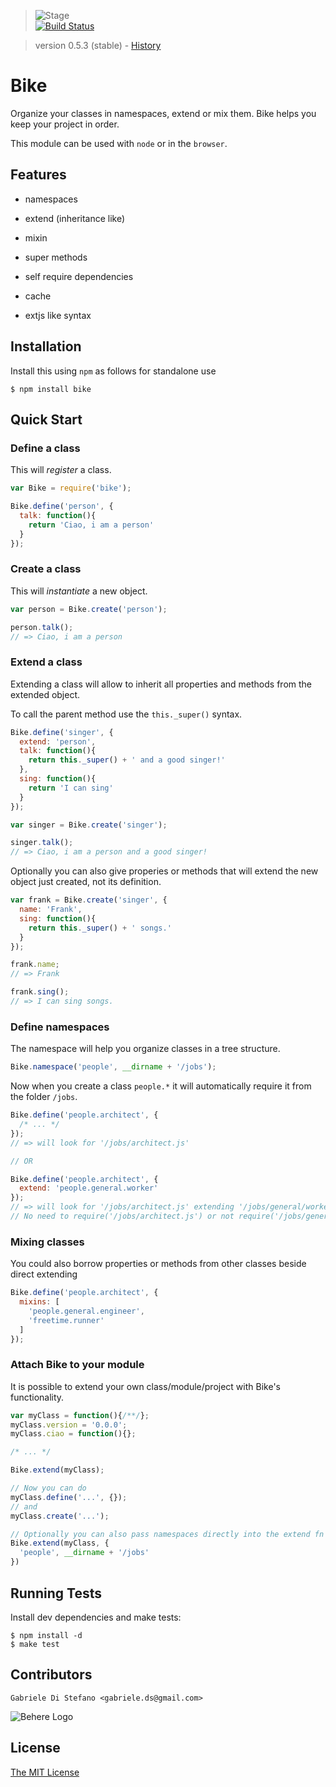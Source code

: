 > ![Stage](https://github.com/behere/behere.github.com/raw/master/assets/stage/production.png)  
[![Build Status](https://secure.travis-ci.org/behere/bike.png)](http://travis-ci.org/behere/bike)

> version 0.5.3 (stable) - [History](https://github.com/behere/bike/blob/master/HISTORY.md)

# Bike
  
  Organize your classes in namespaces, extend or mix them. Bike helps you keep your project in order.
  
  This module can be used with `node` or in the `browser`.

## Features
  
  * namespaces
  * extend (inheritance like)
  * mixin
  * super methods
  * self require dependencies
  * cache

  * extjs like syntax

## Installation

Install this using `npm` as follows for standalone use

    $ npm install bike

## Quick Start

### Define a class

This will *register* a class.

```javascript
var Bike = require('bike');

Bike.define('person', {
  talk: function(){
    return 'Ciao, i am a person'
  }
});
```

### Create a class

This will *instantiate* a new object.

```javascript
var person = Bike.create('person');

person.talk();
// => Ciao, i am a person
```

### Extend a class

Extending a class will allow to inherit all properties and methods from the extended object.

To call the parent method use the `this._super()` syntax.

```javascript
Bike.define('singer', {
  extend: 'person',
  talk: function(){
    return this._super() + ' and a good singer!'
  },
  sing: function(){
    return 'I can sing'
  }
});

var singer = Bike.create('singer');

singer.talk();
// => Ciao, i am a person and a good singer!
```

Optionally you can also give properies or methods that will extend the new object just created, not its definition.

```javascript
var frank = Bike.create('singer', {
  name: 'Frank',
  sing: function(){
    return this._super() + ' songs.'
  }
});

frank.name;
// => Frank

frank.sing();
// => I can sing songs.
```

### Define namespaces

The namespace will help you organize classes in a tree structure.

```javascript
Bike.namespace('people', __dirname + '/jobs');
```

Now when you create a class `people.*` it will automatically require it from the folder `/jobs`.

```javascript
Bike.define('people.architect', {
  /* ... */
});
// => will look for '/jobs/architect.js'

// OR

Bike.define('people.architect', {
  extend: 'people.general.worker'
});
// => will look for '/jobs/architect.js' extending '/jobs/general/worker.js'
// No need to require('/jobs/architect.js') or not require('/jobs/general/worker.js')
```

### Mixing classes

You could also borrow properties or methods from other classes beside direct extending

```javascript
Bike.define('people.architect', {
  mixins: [
    'people.general.engineer',
    'freetime.runner'
  ]
});
```

### Attach Bike to your module

It is possible to extend your own class/module/project with Bike's functionality.

```javascript
var myClass = function(){/**/};
myClass.version = '0.0.0';
myClass.ciao = function(){};

/* ... */

Bike.extend(myClass);

// Now you can do
myClass.define('...', {});
// and
myClass.create('...');

// Optionally you can also pass namespaces directly into the extend fn
Bike.extend(myClass, {
  'people', __dirname + '/jobs'
})
```

## Running Tests

Install dev dependencies and make tests:

    $ npm install -d
    $ make test

## Contributors

```
Gabriele Di Stefano <gabriele.ds@gmail.com>
```

![Behere Logo](https://github.com/behere/behere.github.com/raw/master/assets/behere_logo.png)

## License 

[The MIT License](https://github.com/behere/bike/blob/master/LICENSE)